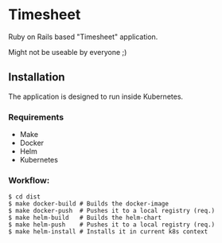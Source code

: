 # Timesheet

Ruby on Rails based "Timesheet" application.

Might not be useable by everyone ;)

## Installation

The application is designed to run inside Kubernetes.

### Requirements

* Make
* Docker
* Helm
* Kubernetes

### Workflow:

```shell
$ cd dist
$ make docker-build # Builds the docker-image
$ make docker-push  # Pushes it to a local registry (req.)
$ make helm-build   # Builds the helm-chart
$ make helm-push    # Pushes it to a local registry (req.)
$ make helm-install # Installs it in current k8s context
```
